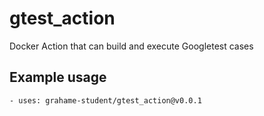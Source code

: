 # gtest_action
Docker Action that can build and execute Googletest cases

## Example usage
```
- uses: grahame-student/gtest_action@v0.0.1
```

